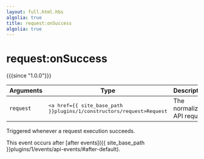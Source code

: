 ```yaml
---
layout: full.html.hbs
algolia: true
title: request:onSuccess
algolia: true
---
```


# request:onSuccess

{{{since "1.0.0"}}}

| Arguments | Type | Description |
|-----------|------|-------------|
| `request` | <pre><a href={{ site_base_path }}plugins/1/constructors/request>Request</a></pre> | The normalized API request |

Triggered whenever a request execution succeeds.

This event occurs after [after events]({{ site_base_path }}plugins/1/events/api-events/#after-default).
